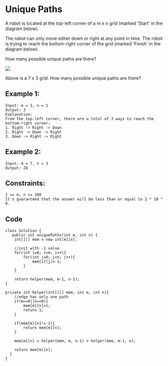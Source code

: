 #  Unique Paths
A robot is located at the top-left corner of a m x n grid (marked 'Start' in the diagram below).

The robot can only move either down or right at any point in time. The robot is trying to reach the bottom-right corner of the grid (marked 'Finish' in the diagram below).

How many possible unique paths are there?

![](https://assets.leetcode.com/uploads/2018/10/22/robot_maze.png)

Above is a 7 x 3 grid. How many possible unique paths are there?

## Example 1:
```
Input: m = 3, n = 2
Output: 3
Explanation:
From the top-left corner, there are a total of 3 ways to reach the bottom-right corner:
1. Right -> Right -> Down
2. Right -> Down -> Right
3. Down -> Right -> Right
```
## Example 2:
```
Input: m = 7, n = 3
Output: 28
 ```

## Constraints:
```
1 <= m, n <= 100
It's guaranteed that the answer will be less than or equal to 2 * 10 ^ 9.
```
## Code
```
class Solution {
   public int uniquePaths(int m, int n) {
    int[][] mem = new int[m][n];
 
    //init with -1 value
    for(int i=0; i<m; i++){
        for(int j=0; j<n; j++){
            mem[i][j]=-1;
        }
    }
 
    return helper(mem, m-1, n-1);
}
 
private int helper(int[][] mem, int m, int n){
    //edge has only one path
    if(m==0||n==0){
        mem[m][n]=1;
        return 1;
    }
 
    if(mem[m][n]!=-1){
        return mem[m][n];
    }
 
    mem[m][n] = helper(mem, m, n-1) + helper(mem, m-1, n);
 
    return mem[m][n];
  }
}
```
